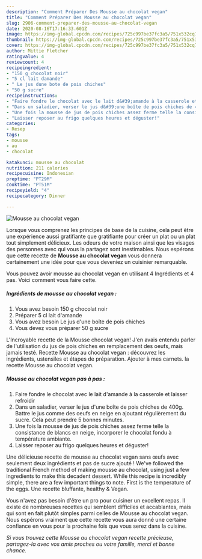 ```yaml
---
description: "Comment Préparer Des Mousse au chocolat vegan"
title: "Comment Préparer Des Mousse au chocolat vegan"
slug: 2906-comment-preparer-des-mousse-au-chocolat-vegan
date: 2020-08-16T17:16:33.601Z
image: https://img-global.cpcdn.com/recipes/725c997be37fc3a5/751x532cq70/mousse-au-chocolat-vegan-photo-principale-de-la-recette.jpg
thumbnail: https://img-global.cpcdn.com/recipes/725c997be37fc3a5/751x532cq70/mousse-au-chocolat-vegan-photo-principale-de-la-recette.jpg
cover: https://img-global.cpcdn.com/recipes/725c997be37fc3a5/751x532cq70/mousse-au-chocolat-vegan-photo-principale-de-la-recette.jpg
author: Mittie Fletcher
ratingvalue: 4
reviewcount: 4
recipeingredient:
- "150 g chocolat noir"
- "5 cl lait damande"
- " Le jus dune bote de pois chiches"
- "50 g sucre"
recipeinstructions:
- "Faire fondre le chocolat avec le lait d&#39;amande à la casserole et laisser refroidir"
- "Dans un saladier, verser le jus d&#39;une boîte de pois chiches de 400g. Battre le jus comme des oeufs en neige en ajoutant régulièrement du sucre. Cela peut prendre 5 bonnes minutes."
- "Une fois la mousse de jus de pois chiches assez ferme telle la consistance de blancs en neige, incorporer le chocolat fondu à température ambiante."
- "Laisser reposer au frigo quelques heures et déguster!"
categories:
- Resep
tags:
- mousse
- au
- chocolat

katakunci: mousse au chocolat 
nutrition: 211 calories
recipecuisine: Indonesian
preptime: "PT29M"
cooktime: "PT51M"
recipeyield: "4"
recipecategory: Dinner

---
```



![Mousse au chocolat vegan](https://img-global.cpcdn.com/recipes/725c997be37fc3a5/751x532cq70/mousse-au-chocolat-vegan-photo-principale-de-la-recette.jpg)

Lorsque vous comprenez les principes de base de la cuisine, cela peut être une expérience aussi gratifiante que gratifiante pour créer un plat ou un plat tout simplement délicieux. Les odeurs de votre maison ainsi que les visages des personnes avec qui vous la partagez sont inestimables. Nous espérons que cette recette de <strong> Mousse au chocolat vegan </strong> vous donnera certainement une idée pour que vous deveniez un cuisinier remarquable.

<!--inarticleads1-->

Vous pouvez avoir mousse au chocolat vegan en utilisant 4 Ingrédients et 4 pas. Voici comment vous faire cette.

##### Ingrédients de mousse au chocolat vegan :

1. Vous avez besoin 150 g chocolat noir
1. Préparer 5 cl lait d&#39;amande
1. Vous avez besoin  Le jus d&#39;une boîte de pois chiches
1. Vous devez vous préparer 50 g sucre


L&#39;Incroyable recette de la Mousse chocolat vegan! J&#39;en avais entendu parler de l&#39;utilisation du jus de pois chiches en remplacement des oeufs, mais jamais testé. Recette Mousse au chocolat vegan : découvrez les ingrédients, ustensiles et étapes de préparation. Ajouter à mes carnets. la recette Mousse au chocolat vegan. 

<!--inarticleads2-->

##### Mousse au chocolat vegan pas à pas :

1. Faire fondre le chocolat avec le lait d&#39;amande à la casserole et laisser refroidir
1. Dans un saladier, verser le jus d&#39;une boîte de pois chiches de 400g. Battre le jus comme des oeufs en neige en ajoutant régulièrement du sucre. Cela peut prendre 5 bonnes minutes.
1. Une fois la mousse de jus de pois chiches assez ferme telle la consistance de blancs en neige, incorporer le chocolat fondu à température ambiante.
1. Laisser reposer au frigo quelques heures et déguster!


Une délicieuse recette de mousse au chocolat vegan sans œufs avec seulement deux ingrédients et pas de sucre ajouté ! We&#39;ve followed the traditional French method of making mousse au chocolat, using just a few ingredients to make this decadent dessert. While this recipe is incredibly simple, there are a few important things to note. First is the temperature of the eggs. Une recette bluffante, healthy &amp; Vegan. 

<!--inarticleads1-->

<p>
Vous n'avez pas besoin d'être un pro pour cuisiner un excellent repas. Il existe de nombreuses recettes qui semblent difficiles et accablantes, mais qui sont en fait plutôt simples parmi celles de Mousse au chocolat vegan. Nous espérons vraiment que cette recette vous aura donné une certaine confiance en vous pour la prochaine fois que vous serez dans la cuisine.
</p>

<p>
<i>Si vous trouvez cette Mousse au chocolat vegan recette précieuse, partagez-la avec vos amis proches ou votre famille, merci et bonne chance.</i>
</p>
